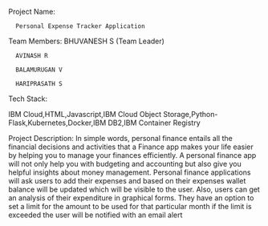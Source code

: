 Project Name:

      Personal Expense Tracker Application

Team Members:
      BHUVANESH S (Team Leader)
      
      AVINASH R
      
      BALAMURUGAN V
      
      HARIPRASATH S

Tech Stack:

IBM Cloud,HTML,Javascript,IBM Cloud Object Storage,Python-Flask,Kubernetes,Docker,IBM DB2,IBM Container Registry

Project Description:
In simple words, personal finance entails all the financial decisions and activities that a Finance app makes your life easier by helping you to manage your finances efficiently. A personal finance app will not only help you with budgeting and accounting but also give you helpful insights about money management.
Personal finance applications will ask users to add their expenses and based on their expenses wallet balance will be updated which will be visible to the user. Also, users can get an analysis of their expenditure in graphical forms. They have an option to set a limit for the amount to be used for that particular month if the limit is exceeded the user will be notified with an email alert
